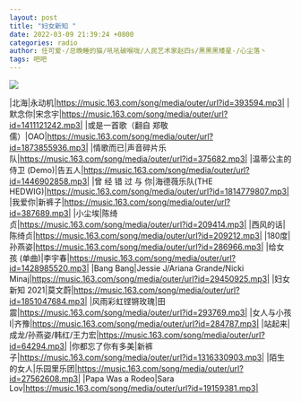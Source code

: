 ```yaml
---
layout: post
title: "妇女新知 "
date: 2022-03-09 21:39:24 +0800
categories: radio
author: 任可爱-/总晚睡的猫/吼吼破喉咙/人民艺术家赵四s/黑黑黑矮星-/心尘落丶
tags: 吧吧
---
```

![]({{site.baseurl}}/images/cover_20220309.jpg)

|北海|永动机|https://music.163.com/song/media/outer/url?id=393594.mp3|
|默念你|宋念宇|https://music.163.com/song/media/outer/url?id=1411121242.mp3|
|或是一首歌（翻自 郑敬儒）|OAO|https://music.163.com/song/media/outer/url?id=1873855936.mp3|
|情歌而已|声音碎片乐队|https://music.163.com/song/media/outer/url?id=375682.mp3|
|温蒂公主的侍卫 (Demo)|告五人|https://music.163.com/song/media/outer/url?id=1446902858.mp3|
|曾 经 错 过 与 你|海德薇乐队(THE HEDWIG)|https://music.163.com/song/media/outer/url?id=1814779807.mp3|
|我爱你|新裤子|https://music.163.com/song/media/outer/url?id=387689.mp3|
|小尘埃|陈绮贞|https://music.163.com/song/media/outer/url?id=209414.mp3|
|西风的话|陈绮贞|https://music.163.com/song/media/outer/url?id=209212.mp3|
|180度|孙燕姿|https://music.163.com/song/media/outer/url?id=286966.mp3|
|给女孩 (单曲)|李宇春|https://music.163.com/song/media/outer/url?id=1428985520.mp3|
|Bang Bang|Jessie J/Ariana Grande/Nicki Minaj|https://music.163.com/song/media/outer/url?id=29450925.mp3|
|妇女新知 2021|莫文蔚|https://music.163.com/song/media/outer/url?id=1851047684.mp3|
|风雨彩虹铿锵玫瑰|田震|https://music.163.com/song/media/outer/url?id=293769.mp3|
|女人与小孩 I|齐豫|https://music.163.com/song/media/outer/url?id=284787.mp3|
|站起来|成龙/孙燕姿/韩红/王力宏|https://music.163.com/song/media/outer/url?id=64294.mp3|
|你都忘了你有多美|新裤子|https://music.163.com/song/media/outer/url?id=1316330903.mp3|
|陌生的女人|乐园里乐团|https://music.163.com/song/media/outer/url?id=27562608.mp3|
|Papa Was a Rodeo|Sara Lov|https://music.163.com/song/media/outer/url?id=19159381.mp3|

